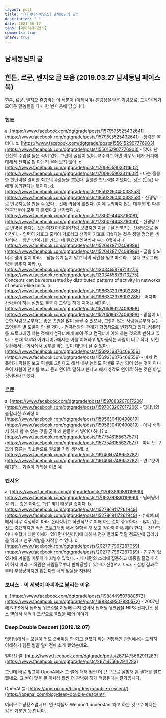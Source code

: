 ```yaml
---
layout: post
title: "[데이터사이언스] 남세동님의 글"
description: " "
date: 2021-06-17
tags: [데이터사이언스]
comments: true
share: true
---
```


## 남세동님의 글

## 힌튼, 르쿤, 벤지오 글 모음 (2019.03.27 남세동님 페이스북)

힌튼, 르쿤, 벤지오 존경하는 이 세분이 (이제서야) 튜링상을 받은 기념으로, 그동안 제가 모아둔 말씀들을 다시 한 번 마음에 담습니다.

### 힌튼

a. [https://www.facebook.com/dgtgrade/posts/1579595525432641](https://www.facebook.com/dgtgrade/posts/1579595525432641)
    - 생각은 벡터다.
b. [https://www.facebook.com/dgtgrade/posts/1556152907776903](https://www.facebook.com/dgtgrade/posts/1556152907776903)
    - 맞아. 난 전산학 수업을 들은 적이 없어. 그런데 꿀팁이 있어. 교수라고 하면 아무도 네가 거기에 대해서 진짜로 뭘 아는지 물어 보지 않아.
c. [https://www.facebook.com/dgtgrade/posts/1700805903311602](https://www.facebook.com/dgtgrade/posts/1700805903311602)
    - 나는 훌륭한 판단력을 겸비한 최고의 사람들을 뽑았다. 훌륭한 판단력을 지녔다는 것은 (웃음) 나에게 동의한다는 뜻이다.
d. [https://www.facebook.com/dgtgrade/posts/1850206045038253](https://www.facebook.com/dgtgrade/posts/1850206045038253)
    - 신경망으로 인공지능을 만들 수 있다는 것에 의심이 없었다. (이에 동의하지 않는 대부분의) 다른 연구자들이 모두 다 틀렸다고 생각했다.
e. [https://www.facebook.com/dgtgrade/posts/1730094443716081](https://www.facebook.com/dgtgrade/posts/1730094443716081)
    - 신경망으로 번역을 한다는 것은 미친 아이디어처럼 보였지만 지금 구글 번역기는 신경망으로 돌아간다.
    - 입력이 기호고 출력이 기호라고 생각이 기호로 되었다는 것은 정말 멍청한 생각이다.
    - 좋은 번역기를 만드는데 필요한 언어학자 수는 0명이다.
f. [https://www.facebook.com/dgtgrade/posts/1526488717409989](https://www.facebook.com/dgtgrade/posts/1526488717409989)
    - 글을 읽되 너무 많이 읽지 마라.
    - 남들 얘기 듣지 말고 너의 직관을 믿고 따르라.
    - 절대 프로그래밍을 멈추지 마라.
g. [https://www.facebook.com/dgtgrade/posts/1303455879713275](https://www.facebook.com/dgtgrade/posts/1303455879713275)
    - Concepts can be represented by distributed patterns of activity in networks of neuron-like units.
h. [https://www.facebook.com/dgtgrade/posts/1986332378092285](https://www.facebook.com/dgtgrade/posts/1986332378092285)
    - 어차피 사람들이 하는 설명도 결국 다 그럴듯 하게 지어낸 얘기다.
i. [https://www.facebook.com/dgtgrade/posts/1526518627406998](https://www.facebook.com/dgtgrade/posts/1526518627406998)
    - 믿음이 비슷한 사람으로부터는 좋은 조언을 많이 들을 수 있으나, 그렇지 않은 사람들로부터 듣는 조언들은 별 도움이 안 될 거다.
    - 컴퓨터와의 관계가 혁명적으로 변화하고 있다. 컴퓨터를 프로그래밍 하는 것에서 컴퓨터에게 보여 주고 컴퓨터가 이해 하는 것으로 변하고 있다.
    - 현재 학교와 아카데미아에서는 이를 이해하고 받아들이는 사람이 너무 적다. 이런 상황에서는 회사에서 공부를 하는 것이 대안이 될 수 있다.
j. [https://www.facebook.com/dgtgrade/posts/1569256376466556](https://www.facebook.com/dgtgrade/posts/1569256376466556)
    - 마치 컴퓨터가 픽셀을 보고 픽셀로 그린다고 해서 내부 논리도 픽셀로 구성 되어 있는 것이 아니듯이 사람이 언어를 보고 듣고 언어로 말하고 쓴다고 해서 생각도 언어로 하는 것은 아닐 것이다라고 했다.

### 르쿤

a. [https://www.facebook.com/dgtgrade/posts/1597083207017206](https://www.facebook.com/dgtgrade/posts/1597083207017206)
    - 딥러닝의 불합리한 효과성
b. [https://www.facebook.com/dgtgrade/posts/1595680410490819](https://www.facebook.com/dgtgrade/posts/1595680410490819)
    - 아니 배워서 하게 할 수 있는 것을 굳이 왜 만들어서 넣어야 하나?
c. [https://www.facebook.com/dgtgrade/posts/1577546165637577](https://www.facebook.com/dgtgrade/posts/1577546165637577)
    - 아니 난 구조의 종류는 최소한으로 필요할 거라 생각해.
d. [https://www.facebook.com/dgtgrade/posts/1914050748653782](https://www.facebook.com/dgtgrade/posts/1914050748653782)
    - 얀르쿤이 얘기하는 기술이 과학을 이끈 예

### 벤지오

a. [https://www.facebook.com/dgtgrade/posts/1709389989119860](https://www.facebook.com/dgtgrade/posts/1709389989119860)
    - 딥러닝이 잘 되는 것은 아마도 "딥" 하기 때문일 것이다.
b. [https://www.facebook.com/dgtgrade/posts/1527969117261949](https://www.facebook.com/dgtgrade/posts/1527969117261949)
    - 수학에 대해서 너무 걱정하지 마라. 논리적이고 직관적으로 이해 하는 것이 중요하다.
    - 많이 읽는 것도 중요하지만 직접 프로그래밍 해서 실험을 해 보고 정확히 이해 해야 한다.
    - 전산학이나 수학에 대한 이해가 있다면 머신러닝에 대해서 전혀 몰라도 몇달 정도만에 딥러닝을 익히고 연구 개발을 시작할 수 있다.
c. [https://www.facebook.com/dgtgrade/posts/2027717967287059](https://www.facebook.com/dgtgrade/posts/2027717967287059)
    - 친구가 있었기에 겨울을 따뜻하게 지낼수 있었다.
    - 네 내면의 소리에 집중하고 대중을 즐겁게 하려 하지 마라.
    - 직관은 사람들로부터 반박당할수 있으나 신경쓰지 마라.
    - 실험 결과로부터 부정당하지만 않는다면 너의 믿음을 지켜라.

### 보너스 - 이 세명이 마피아로 불리는 이유

a. [https://www.facebook.com/dgtgrade/posts/1988449507880572](https://www.facebook.com/dgtgrade/posts/1988449507880572)
    - 2007년에 NIPS에서 딥러닝 워크샵을 지원해 주지 않아서 딥러닝 워크샵을 NIPS 컨퍼런스 장소 옆에서 해적 워크샵으로 열었을 때의 이야기

### Deep Double Descent (2019.12.07)

딥러닝에서는 모델이 커도 오버피팅 안 되고 괜찮다 하는 전통적인 관점에서는 도저히 이해하기 힘든 썰을 얼마전에 소개 했었는데요.

얼마전 썰:
[https://www.facebook.com/dgtgrade/posts/2671475662911283](https://www.facebook.com/dgtgrade/posts/2671475662911283)

그런데 바로 엊그제 OpenAI에서 그 썰에 대해 훨씬 더 큰 규모로 실험해 본 결과를 발표 했네요. 그 썰이 맞을 뿐 아니라 훨씬 더 광범위 하게 적용된다는 결과입니다.

OpenAI 썰: 
[https://openai.com/blog/deep-double-descent/](https://openai.com/blog/deep-double-descent/)

여러모로 당황스럽네요. 연구자들도 We don't understand라고 하는 것으로 봐서는 같은 기분인 듯 합니다.
